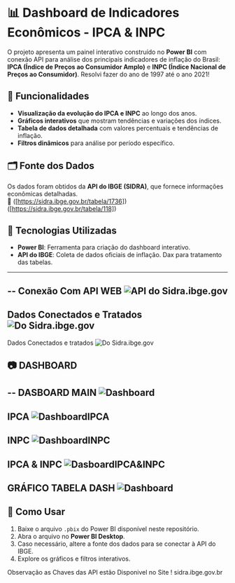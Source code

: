 
# 📊 Dashboard de Indicadores Econômicos - IPCA & INPC

O projeto apresenta um painel interativo construído no **Power BI** com conexão API para análise dos principais indicadores de inflação do Brasil: **IPCA (Índice de Preços ao Consumidor Amplo)** e **INPC (Índice Nacional de Preços ao Consumidor)**.
Resolvi fazer do ano de 1997 até o ano 2021!
## 🚀 Funcionalidades

- **Visualização da evolução do IPCA e INPC** ao longo dos anos.
- **Gráficos interativos** que mostram tendências e variações dos índices.
- **Tabela de dados detalhada** com valores percentuais e tendências de inflação.
- **Filtros dinâmicos** para análise por período específico.

## 🗂 Fonte dos Dados

Os dados foram obtidos da **API do IBGE (SIDRA)**, que fornece informações econômicas detalhadas.  
🔗 ([https://sidra.ibge.gov.br/tabela/1736])
    ([https://sidra.ibge.gov.br/tabela/118])

## 🔧 Tecnologias Utilizadas

- **Power BI**: Ferramenta para criação do dashboard interativo.
- **API do IBGE**: Coleta de dados oficiais de inflação.
   Dax para tratamento das tabelas.
- --
--
Conexão Com API WEB 
![API do Sidra.ibge.gov](https://snipboard.io/sISQop.jpg)
--
Dados Conectados e Tratados
![Do Sidra.ibge.gov](https://snipboard.io/DzLpoO.jpg)
--
Dados Conectados e tratados
![Do Sidra.ibge.gov](https://snipboard.io/px3QiM.jpg)

## 📷 DASHBOARD
--
DASBOARD MAIN
![Dashboard](https://snipboard.io/WfxQ3b.jpg)
--
IPCA
![DashboardIPCA](https://snipboard.io/Uu0FWK.jpg)
--
INPC
![DashboardINPC](https://snipboard.io/qIAuzn.jpg)
--
IPCA & INPC
![DasboardIPCA&INPC](https://snipboard.io/WaALsy.jpg)
--
GRÁFICO TABELA DASH 
![Dashboard](https://snipboard.io/f8e0Vv.jpg)
--


## 📌 Como Usar

1. Baixe o arquivo `.pbix` do Power BI disponível neste repositório.
2. Abra o arquivo no **Power BI Desktop**.
3. Caso necessário, altere a fonte dos dados para se conectar à API do IBGE.
4. Explore os gráficos e filtros interativos.

Observação as Chaves das API estão Disponivel no Site ! sidra.ibge.gov.br

